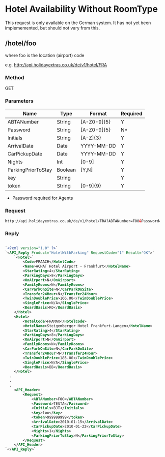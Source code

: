 # Hotel Availability Without RoomType

This request is only available on the German system. It has not yet been implememented, but should not vary from this.


## /hotel/foo

where foo is the location (airport) code

e.g. http://api.holidayextras.co.uk/de/v1/hotel/FRA

### Method

GET







### Parameters

 | Name               | Type    | Format      | Required | 
 | ----               | ----    | ------      | -------- | 
 | ABTANumber         | String  | [A-Z0-9]{5} | Y        | 
 | Password           | String  | [A-Z0-9]{5} | N*       | 
 | Initials           | String  | [A-Z]{3}    | Y        | 
 | ArrivalDate        | Date    | YYYY-MM-DD  | Y        | 
 | CarPickupDate      | Date    | YYYY-MM-DD  | Y        | 
 | Nights             | Int     | [0-9]       | Y        | 
 | ParkingPriorToStay | Boolean | [Y,N]       | Y        | 
 | key                | String  |             | Y        | 
 | token              | String  | [0-9]{9}    | Y        | 

* Password required for Agents



### Request

```html
http://api.holidayextras.co.uk/de/v1/hotel/FRA?ABTANumber=FOO&Password=FOO&Initials=BJT&key=foo&token=999999999&ArrivalDate=2010-01-15&CarPickupDate=2010-01-22&Nights=1&ParkingPriorToStay=N
```




### Reply

```xml

`<?xml version="1.0" ?>`
`<API_Reply Product="HotelWithParking" RequestCode="1" Result="OK">`
  	`<Hotel>`
		<Code>FRAACH</HotelCode>
		<Name>ACHAT Hotel Airport - Frankfurt</HotelName>
		<StarRating>4</StarRating>
		<ParkingDays>8</ParkingDays>
		<OnAirport>N</OnAirport>
		<FamilyRooms>N</FamilyRooms>
		<CarParkOnSite>N</CarParkOnSite>
		<Transfer24Hour>N</Transfer24Hour>
		<TwinDoublePrice>166.00</TwinDoublePrice>
		<SinglePrice>N/A</SinglePrice>
		<BoardBasis>RO</BoardBasis>
	</Hotel>
	<Hotel>
		<HotelCode>FRAMAX</HotelCode>
		<HotelName>Steigenberger Hotel Frankfurt-Langen</HotelName>
		<StarRating>4</StarRating>
		<ParkingDays>8</ParkingDays>
		<OnAirport>N</OnAirport>
		<FamilyRooms>N</FamilyRooms>
		<CarParkOnSite>N</CarParkOnSite>
		<Transfer24Hour>N</Transfer24Hour>
		<TwinDoublePrice>185.00</TwinDoublePrice>
		<SinglePrice>N/A</SinglePrice>
		<BoardBasis>BB</BoardBasis>
	</Hotel>
  .
  .
  .
	<API_Header>
		<Request>
			<ABTANumber>FOO</ABTANumber>
			<Password>TESTA</Password>
			<Initials>BJT</Initials>
			<key>foo</key>
			<token>999999999</token>
			<ArrivalDate>2010-01-15</ArrivalDate>
			<CarPickupDate>2010-01-22</CarPickupDate>
			<Nights>1</Nights>
			<ParkingPriorToStay>N</ParkingPriorToStay>
		</Request>
	</API_Header>
`</API_Reply>`

```























